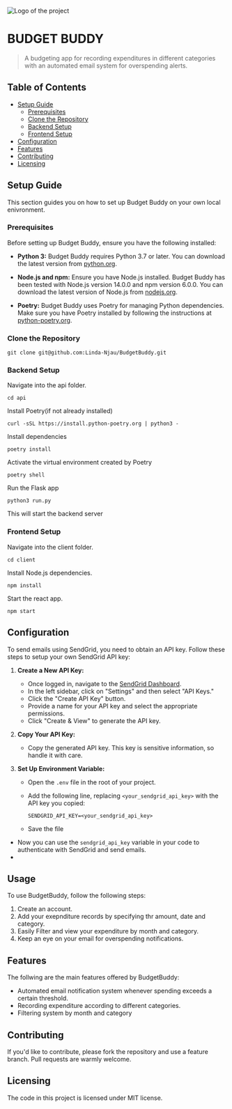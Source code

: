 ![Logo of the project](https://raw.githubusercontent.com/jehna/readme-best-practices/master/sample-logo.png)

# BUDGET BUDDY
> A budgeting app for recording expenditures in different categories with an automated email system for overspending alerts.

## Table of Contents
  - [Setup Guide](#setup-guide)
    - [Prerequisites](#prerequisites)
    - [Clone the Repository](#clone-the-repository)
    - [Backend Setup](#backend-setup)
    - [Frontend Setup](#frontend-setup)
  - [Configuration](#configuration)
  - [Features](#features)
  - [Contributing](#contributing)
  - [Licensing](#licensing)

## Setup Guide
This section guides you on how to set up Budget Buddy on your own local enivronment.

### Prerequisites
Before setting up Budget Buddy, ensure you have the following installed:
- **Python 3:** Budget Buddy requires Python 3.7 or later. You can download the latest version from [python.org](https://www.python.org/downloads/).

- **Node.js and npm:** Ensure you have Node.js installed. Budget Buddy has been tested with Node.js version 14.0.0 and npm version 6.0.0. You can download the latest version of Node.js from [nodejs.org](https://nodejs.org/en/download/).

- **Poetry:** Budget Buddy uses Poetry for managing Python dependencies. Make sure you have Poetry installed by following the instructions at [python-poetry.org](https://python-poetry.org/docs/#installation).
### Clone the Repository
```shell
git clone git@github.com:Linda-Njau/BudgetBuddy.git
```

### Backend Setup
Navigate into the api folder.
```shell
cd api
```
Install Poetry(if not already installed)
```shell
curl -sSL https://install.python-poetry.org | python3 -
```
Install dependencies
```shell
poetry install
```
Activate the virtual environment created by Poetry
```shell
poetry shell
```
Run the Flask app
```shell
python3 run.py
```
This will start the backend server

### Frontend Setup
Navigate into the client folder.

```shell
cd client
```
Install Node.js dependencies.

```shell
npm install
```
Start the react app.

```shell
npm start
```

## Configuration
To send emails using SendGrid, you need to obtain an API key. Follow these steps to setup your own SendGrid API key:
1. **Create a New API Key:**
    - Once logged in, navigate to the [SendGrid Dashboard](https://app.sendgrid.com/).
   - In the left sidebar, click on "Settings" and then select "API Keys."
   - Click the "Create API Key" button.
   - Provide a name for your API key and select the appropriate permissions.
   - Click "Create & View" to generate the API key.

2. **Copy Your API Key:**
   - Copy the generated API key. This key is sensitive information, so handle it with care.

3. **Set Up Environment Variable:**
   - Open the `.env` file in the root of your project.
   - Add the following line, replacing `<your_sendgrid_api_key>` with the API key you copied:

     ```plaintext
     SENDGRID_API_KEY=<your_sendgrid_api_key>
     ```
   - Save the file
 - Now you can use the `sendgrid_api_key` variable in your code to authenticate with SendGrid and send emails.
 - 
## Usage
To use BudgetBuddy, follow the following steps:
1. Create an account.
2. Add your exepnditure records by specifying thr amount, date and category.
3. Easily Filter and view your expenditure by month and category.
4. Keep an eye on your email for overspending notifications.
   
## Features
The follwing are the main features offered by BudgetBuddy:
* Automated email notification system whenever spending exceeds a certain threshold.
* Recording expenditure according to different categories.
* Filtering system by month and category

## Contributing
If you'd like to contribute, please fork the repository and use a feature
branch. Pull requests are warmly welcome.


## Licensing
The code in this project is licensed under MIT license.
